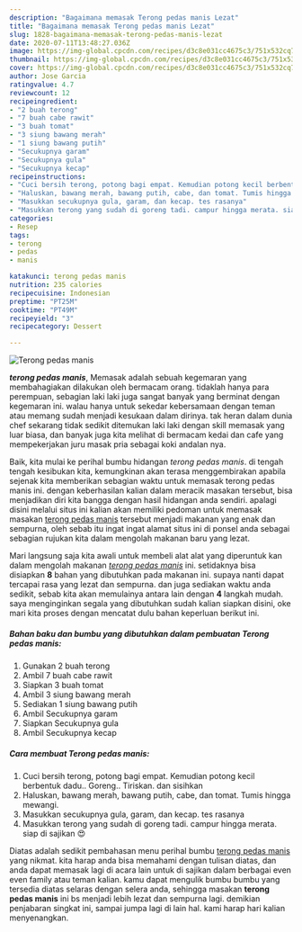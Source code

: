 ```yaml
---
description: "Bagaimana memasak Terong pedas manis Lezat"
title: "Bagaimana memasak Terong pedas manis Lezat"
slug: 1828-bagaimana-memasak-terong-pedas-manis-lezat
date: 2020-07-11T13:48:27.036Z
image: https://img-global.cpcdn.com/recipes/d3c8e031cc4675c3/751x532cq70/terong-pedas-manis-foto-resep-utama.jpg
thumbnail: https://img-global.cpcdn.com/recipes/d3c8e031cc4675c3/751x532cq70/terong-pedas-manis-foto-resep-utama.jpg
cover: https://img-global.cpcdn.com/recipes/d3c8e031cc4675c3/751x532cq70/terong-pedas-manis-foto-resep-utama.jpg
author: Jose Garcia
ratingvalue: 4.7
reviewcount: 12
recipeingredient:
- "2 buah terong"
- "7 buah cabe rawit"
- "3 buah tomat"
- "3 siung bawang merah"
- "1 siung bawang putih"
- "Secukupnya garam"
- "Secukupnya gula"
- "Secukupnya kecap"
recipeinstructions:
- "Cuci bersih terong, potong bagi empat. Kemudian potong kecil berbentuk dadu.. Goreng.. Tiriskan. dan sisihkan"
- "Haluskan, bawang merah, bawang putih, cabe, dan tomat. Tumis hingga mewangi."
- "Masukkan secukupnya gula, garam, dan kecap. tes rasanya"
- "Masukkan terong yang sudah di goreng tadi. campur hingga merata. siap di sajikan 😍"
categories:
- Resep
tags:
- terong
- pedas
- manis

katakunci: terong pedas manis 
nutrition: 235 calories
recipecuisine: Indonesian
preptime: "PT25M"
cooktime: "PT49M"
recipeyield: "3"
recipecategory: Dessert

---
```



![Terong pedas manis](https://img-global.cpcdn.com/recipes/d3c8e031cc4675c3/751x532cq70/terong-pedas-manis-foto-resep-utama.jpg)

<b><i>terong pedas manis</i></b>, Memasak adalah sebuah kegemaran yang membahagiakan dilakukan oleh bermacam orang. tidaklah hanya para perempuan, sebagian laki laki juga sangat banyak yang berminat dengan kegemaran ini. walau hanya untuk sekedar kebersamaan dengan teman atau memang sudah menjadi kesukaan dalam dirinya. tak heran dalam dunia chef sekarang tidak sedikit ditemukan laki laki dengan skill memasak yang luar biasa, dan banyak juga kita melihat di bermacam kedai dan cafe yang mempekerjakan juru masak pria sebagai koki andalan nya.



Baik, kita mulai ke perihal bumbu hidangan <i>terong pedas manis</i>. di tengah tengah kesibukan kita, kemungkinan akan terasa menggembirakan apabila sejenak kita memberikan sebagian waktu untuk memasak terong pedas manis ini. dengan keberhasilan kalian dalam meracik masakan tersebut, bisa menjadikan diri kita bangga dengan hasil hidangan anda sendiri. apalagi disini melalui situs ini kalian akan memiliki pedoman untuk memasak masakan <u>terong pedas manis</u> tersebut menjadi makanan yang enak dan sempurna, oleh sebab itu ingat ingat alamat situs ini di ponsel anda sebagai sebagian rujukan kita dalam mengolah makanan baru yang lezat.


Mari langsung saja kita awali untuk membeli alat alat yang diperuntuk kan dalam mengolah makanan <u><i>terong pedas manis</i></u> ini. setidaknya bisa disiapkan <b>8</b> bahan yang dibutuhkan pada makanan ini. supaya nanti dapat tercapai rasa yang lezat dan sempurna. dan juga sediakan waktu anda sedikit, sebab kita akan memulainya antara lain dengan <b>4</b> langkah mudah. saya menginginkan segala yang dibutuhkan sudah kalian siapkan disini, oke mari kita proses dengan mencatat dulu bahan keperluan berikut ini.

<!--inarticleads1-->

##### Bahan baku dan bumbu yang dibutuhkan dalam pembuatan Terong pedas manis:

1. Gunakan 2 buah terong
1. Ambil 7 buah cabe rawit
1. Siapkan 3 buah tomat
1. Ambil 3 siung bawang merah
1. Sediakan 1 siung bawang putih
1. Ambil Secukupnya garam
1. Siapkan Secukupnya gula
1. Ambil Secukupnya kecap




<!--inarticleads2-->

##### Cara membuat Terong pedas manis:

1. Cuci bersih terong, potong bagi empat. Kemudian potong kecil berbentuk dadu.. Goreng.. Tiriskan. dan sisihkan
1. Haluskan, bawang merah, bawang putih, cabe, dan tomat. Tumis hingga mewangi.
1. Masukkan secukupnya gula, garam, dan kecap. tes rasanya
1. Masukkan terong yang sudah di goreng tadi. campur hingga merata. siap di sajikan 😍




Diatas adalah sedikit pembahasan menu perihal bumbu <u>terong pedas manis</u> yang nikmat. kita harap anda bisa memahami dengan tulisan diatas, dan anda dapat memasak lagi di acara lain untuk di sajikan dalam berbagai even even family atau teman kalian. kamu dapat mengulik bumbu bumbu yang tersedia diatas selaras dengan selera anda, sehingga masakan <b>terong pedas manis</b> ini bs menjadi lebih lezat dan sempurna lagi. demikian penjabaran singkat ini, sampai jumpa lagi di lain hal. kami harap hari kalian menyenangkan.
